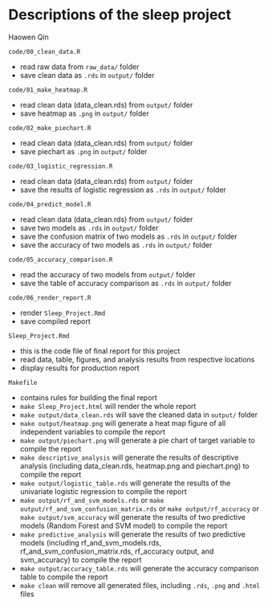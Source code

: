 Descriptions of the sleep project
================
Haowen Qin

`code/00_clean_data.R`

- read raw data from `raw_data/` folder
- save clean data as `.rds` in `output/` folder

`code/01_make_heatmap.R`

- read clean data (data_clean.rds) from `output/` folder
- save heatmap as `.png` in `output/` folder

`code/02_make_piechart.R`

- read clean data (data_clean.rds) from `output/` folder
- save piechart as `.png` in `output/` folder

`code/03_logistic_regression.R`

- read clean data (data_clean.rds) from `output/` folder
- save the results of logistic regression as `.rds` in `output/` folder

`code/04_predict_model.R`

- read clean data (data_clean.rds) from `output/` folder
- save two models as `.rds` in `output/` folder
- save the confusion matrix of two models as `.rds` in `output/` folder
- save the accuracy of two models as `.rds` in `output/` folder

`code/05_accuracy_comparison.R`

- read the accuracy of two models from `output/` folder
- save the table of accuracy comparison as `.rds` in `output/` folder

`code/06_render_report.R`

- render `Sleep_Project.Rmd` 
- save compiled report

`Sleep_Project.Rmd`

- this is the code file of final report for this project
- read data, table, figures, and analysis results from respective locations
- display results for production report

`Makefile`

- contains rules for building the final report
- `make Sleep_Project.html` will render the whole report
- `make output/data_clean.rds` will save the cleaned data in `output/` folder
- `make output/heatmap.png` will generate a heat map figure of all independent variables to compile the report
- `make output/piechart.png` will generate a pie chart of target variable to compile the report
- `make descriptive_analysis` will generate the results of descriptive analysis (including data_clean.rds, heatmap.png and piechart.png) to compile the report
- `make output/logistic_table.rds` will generate the results of the univariate logistic regression to compile the report
- `make output/rf_and_svm_models.rds` or `make output/rf_and_svm_confusion_matrix.rds` or `make output/rf_accuracy` or `make output/svm_accuracy` will generate the results of two predictive models (Random Forest and SVM model) to compile the report
- `make predictive_analysis` will generate the results of two predictive models (including rf_and_svm_models.rds, rf_and_svm_confusion_matrix.rds, rf_accuracy output, and svm_accuracy) to compile the report
- `make output/accuracy_table.rds` will generate the accuracy comparison table to compile the report
- `make clean` will remove all generated files, including `.rds`, `.png` and `.html` files
